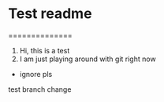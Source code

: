 # Test readme
==============
1. Hi, this is a test
2. I am just playing around with git right now
- ignore pls

test branch change